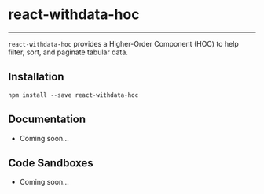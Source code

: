 # react-withdata-hoc
---
`react-withdata-hoc` provides a Higher-Order Component (HOC) to help filter, sort, and paginate tabular data.

## Installation
`npm install --save react-withdata-hoc`

## Documentation
- Coming soon...

## Code Sandboxes
- Coming soon...
